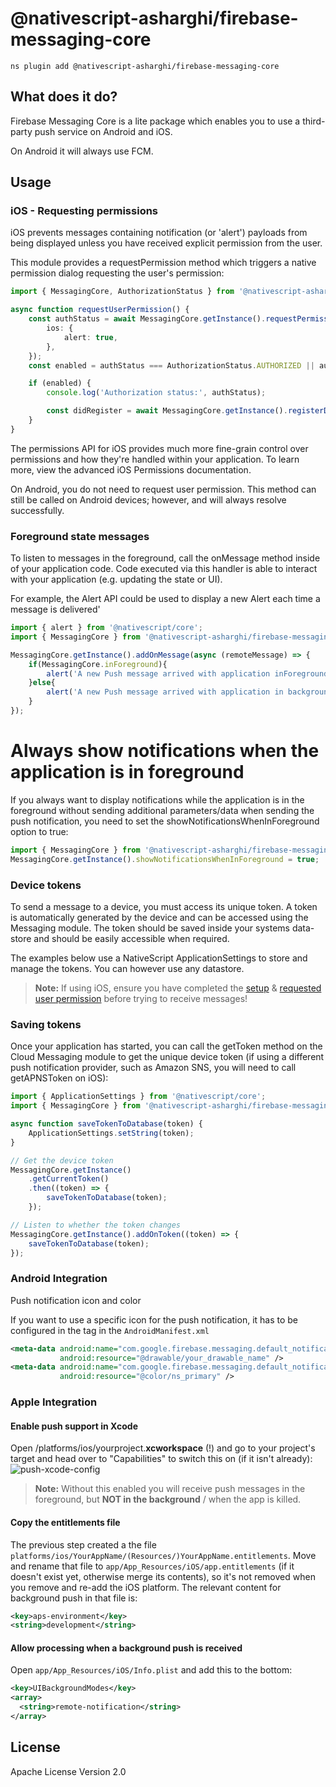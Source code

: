 # @nativescript-asharghi/firebase-messaging-core

```cli
ns plugin add @nativescript-asharghi/firebase-messaging-core
```

## What does it do?

Firebase Messaging Core is a lite package which enables you to use a third-party push service on Android and iOS.

On Android it will always use FCM.

## Usage

### iOS - Requesting permissions

iOS prevents messages containing notification (or 'alert') payloads from being displayed unless you have received explicit permission from the user.

This module provides a requestPermission method which triggers a native permission dialog requesting the user's permission:

```ts
import { MessagingCore, AuthorizationStatus } from '@nativescript-asharghi/firebase-messaging-core';

async function requestUserPermission() {
	const authStatus = await MessagingCore.getInstance().requestPermission({
		ios: {
			alert: true,
		},
	});
	const enabled = authStatus === AuthorizationStatus.AUTHORIZED || authStatus === AuthorizationStatus.PROVISIONAL;

	if (enabled) {
		console.log('Authorization status:', authStatus);

		const didRegister = await MessagingCore.getInstance().registerDeviceForRemoteMessages();
	}
}
```

The permissions API for iOS provides much more fine-grain control over permissions and how they're handled within your application. To learn more, view the advanced iOS Permissions documentation.

On Android, you do not need to request user permission. This method can still be called on Android devices; however, and will always resolve successfully.

### Foreground state messages

To listen to messages in the foreground, call the onMessage method inside of your application code. Code executed via this handler is able to interact with your application (e.g. updating the state or UI).

For example, the Alert API could be used to display a new Alert each time a message is delivered'

```ts
import { alert } from '@nativescript/core';
import { MessagingCore } from '@nativescript-asharghi/firebase-messaging-core';

MessagingCore.getInstance().addOnMessage(async (remoteMessage) => {
	if(MessagingCore.inForeground){
		alert('A new Push message arrived with application inForeground!', JSON.stringify(remoteMessage));
	}else{
		alert('A new Push message arrived with application in background!', JSON.stringify(remoteMessage));
	}
});
```

# Always show notifications when the application is in foreground

If you always want to display notifications while the application is in the foreground without sending additional parameters/data when sending the push notification, you need to set the showNotificationsWhenInForeground option to true:

```ts
import { MessagingCore } from '@nativescript-asharghi/firebase-messaging-core';
MessagingCore.getInstance().showNotificationsWhenInForeground = true;
```

### Device tokens

To send a message to a device, you must access its unique token. A token is automatically generated by the device and can be accessed using the Messaging module. The token should be saved inside your systems data-store and should be easily accessible when required.

The examples below use a NativeScript ApplicationSettings to store and manage the tokens. You can however use any datastore.

> **Note:** If using iOS, ensure you have completed the [setup](#apple-integration) & [requested user permission](#iOS---Requesting-permissions) before trying to receive messages!

### Saving tokens

Once your application has started, you can call the getToken method on the Cloud Messaging module to get the unique device token (if using a different push notification provider, such as Amazon SNS, you will need to call getAPNSToken on iOS):

```ts
import { ApplicationSettings } from '@nativescript/core';
import { MessagingCore } from '@nativescript-asharghi/firebase-messaging-core';

async function saveTokenToDatabase(token) {
	ApplicationSettings.setString(token);
}

// Get the device token
MessagingCore.getInstance()
	.getCurrentToken()
	.then((token) => {
		saveTokenToDatabase(token);
	});

// Listen to whether the token changes
MessagingCore.getInstance().addOnToken((token) => {
	saveTokenToDatabase(token);
});
```

### Android Integration

Push notification icon and color

If you want to use a specific icon for the push notification, it has to be configured in the tag in the `AndroidManifest.xml`

```xml
<meta-data android:name="com.google.firebase.messaging.default_notification_icon"
           android:resource="@drawable/your_drawable_name" />
<meta-data android:name="com.google.firebase.messaging.default_notification_color"
           android:resource="@color/ns_primary" />
```

### Apple Integration

#### Enable push support in Xcode

Open /platforms/ios/yourproject.**xcworkspace** (!) and go to your project's target and head over to "Capabilities" to switch this on (if it isn't already):
![push-xcode-config](https://raw.githubusercontent.com/NativeScript/firebase/main/packages/firebase-messaging/assets/images/push-xcode-config.png)

> **Note:** Without this enabled you will receive push messages in the foreground, but **NOT in the background** / when the app is killed.

#### Copy the entitlements file

The previous step created a the file `platforms/ios/YourAppName/(Resources/)YourAppName.entitlements`.
Move and rename that file to `app/App_Resources/iOS/app.entitlements` (if it doesn't exist yet, otherwise merge its contents),
so it's not removed when you remove and re-add the iOS platform. The relevant content for background push in that file is:

```xml
<key>aps-environment</key>
<string>development</string>
```

#### Allow processing when a background push is received

Open `app/App_Resources/iOS/Info.plist` and add this to the bottom:

```xml
<key>UIBackgroundModes</key>
<array>
  <string>remote-notification</string>
</array>
```

## License

Apache License Version 2.0
